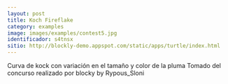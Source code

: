 ```yaml
---
layout: post
title: Koch Fireflake 
category: examples
image: images/examples/contest5.jpg
identificador: s4tnsx
sitio: http://blockly-demo.appspot.com/static/apps/turtle/index.html
---
```

Curva de kock con variación en el tamaño y color de la pluma
Tomado del concurso realizado por blocky
by Rypous_Sloni